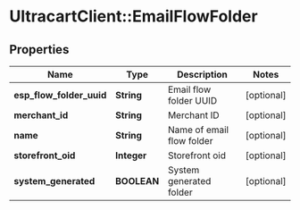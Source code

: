 # UltracartClient::EmailFlowFolder

## Properties
Name | Type | Description | Notes
------------ | ------------- | ------------- | -------------
**esp_flow_folder_uuid** | **String** | Email flow folder UUID | [optional] 
**merchant_id** | **String** | Merchant ID | [optional] 
**name** | **String** | Name of email flow folder | [optional] 
**storefront_oid** | **Integer** | Storefront oid | [optional] 
**system_generated** | **BOOLEAN** | System generated folder | [optional] 


